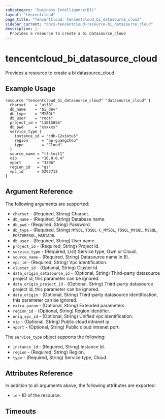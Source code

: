 ```yaml
---
subcategory: "Business Intelligence(BI)"
layout: "tencentcloud"
page_title: "TencentCloud: tencentcloud_bi_datasource_cloud"
sidebar_current: "docs-tencentcloud-resource-bi_datasource_cloud"
description: |-
  Provides a resource to create a bi datasource_cloud
---
```


# tencentcloud_bi_datasource_cloud

Provides a resource to create a bi datasource_cloud

## Example Usage

```hcl
resource "tencentcloud_bi_datasource_cloud" "datasource_cloud" {
  charset    = "utf8"
  db_name    = "bi_dev"
  db_type    = "MYSQL"
  db_user    = "root"
  project_id = "11015056"
  db_pwd     = "xxxxxx"
  service_type {
    instance_id = "cdb-12viotu5"
    region      = "ap-guangzhou"
    type        = "Cloud"
  }
  source_name = "tf-test1"
  vip         = "10.0.0.4"
  vport       = "3306"
  region_id   = "gz"
  vpc_id      = 5292713
}
```

## Argument Reference

The following arguments are supported:

* `charset` - (Required, String) Charset.
* `db_name` - (Required, String) Database name.
* `db_pwd` - (Required, String) Password.
* `db_type` - (Required, String) `MYSQL`, `TDSQL-C_MYSQL`, `TDSQL_MYSQL`, `MSSQL`, `POSTGRESQL`, `MARIADB`.
* `db_user` - (Required, String) User name.
* `project_id` - (Required, String) Project id.
* `service_type` - (Required, List) Service type, Own or Cloud.
* `source_name` - (Required, String) Datasource name in BI.
* `vpc_id` - (Required, String) Vpc identification.
* `cluster_id` - (Optional, String) Cluster id.
* `data_origin_datasource_id` - (Optional, String) Third-party datasource project id, this parameter can be ignored.
* `data_origin_project_id` - (Optional, String) Third-party datasource project id, this parameter can be ignored.
* `data_origin` - (Optional, String) Third-party datasource identification, this parameter can be ignored.
* `extra_param` - (Optional, String) Extended parameters.
* `region_id` - (Optional, String) Region identifier.
* `uniq_vpc_id` - (Optional, String) Unified vpc identification.
* `vip` - (Optional, String) Public cloud intranet ip.
* `vport` - (Optional, String) Public cloud intranet port.

The `service_type` object supports the following:

* `instance_id` - (Required, String) Instance Id.
* `region` - (Required, String) Region.
* `type` - (Required, String) Service type, Cloud.

## Attributes Reference

In addition to all arguments above, the following attributes are exported:

* `id` - ID of the resource.



## Timeouts

<no value>


